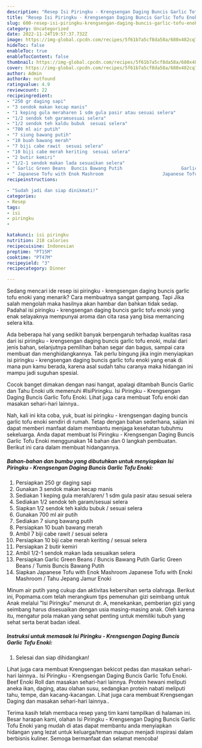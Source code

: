 ```yaml
---
description: "Resep Isi Piringku - Krengsengan Daging Buncis Garlic Tofu Enoki yang Lezat Sekali , Enak"
title: "Resep Isi Piringku - Krengsengan Daging Buncis Garlic Tofu Enoki yang Lezat Sekali , Enak"
slug: 600-resep-isi-piringku-krengsengan-daging-buncis-garlic-tofu-enoki-yang-lezat-sekali-enak
category: Uncategorized
date: 2022-11-24T19:57:37.732Z
image: https://img-global.cpcdn.com/recipes/5f61b7a5cf8da58a/680x482cq70/isi-piringku-krengsengan-daging-buncis-garlic-tofu-enoki-foto-resep-utama.jpg
hideToc: false
enableToc: true
enableTocContent: false
thumbnail: https://img-global.cpcdn.com/recipes/5f61b7a5cf8da58a/680x482cq70/isi-piringku-krengsengan-daging-buncis-garlic-tofu-enoki-foto-resep-utama.jpg
cover: https://img-global.cpcdn.com/recipes/5f61b7a5cf8da58a/680x482cq70/isi-piringku-krengsengan-daging-buncis-garlic-tofu-enoki-foto-resep-utama.jpg
author: Admin
authorAv: notfound
ratingvalue: 4.9
reviewcount: 22
recipeingredient:
- "250 gr daging sapi"
- "3 sendok makan kecap manis"
- "1 keping gula meraharen 1 sdm gula pasir atau sesuai selera"
- "1/2 sendok teh garamsesuai selera"
- "1/2 sendok teh kaldu bubuk  sesuai selera"
- "700 ml air putih"
- "7 siung bawang putih"
- "10 buah bawang merah"
- "7 biji cabe rawit  sesuai selera"
- "10 biji cabe merah keriting  sesuai selera"
- "2 butir kemiri"
- "1/2-1 sendok makan lada sesuaikan selera"
- " Garlic Green Beans  Buncis Bawang Putih                      Garlic Green Beans  Tumis Buncis Bawang Putih"
- " Japanese Tofu with Enok Mashroom                      Japanese Tofu with Enoki Mashroom  Tahu Jepang Jamur Enoki"
recipeinstructions:

- "Sudah jadi dan siap dinikmati!"
categories:
- Resep
tags:
- isi
- piringku
- 

katakunci: isi piringku  
nutrition: 218 calories
recipecuisine: Indonesian
preptime: "PT15M"
cooktime: "PT47M"
recipeyield: "3"
recipecategory: Dinner

---
```



Sedang mencari ide resep isi piringku - krengsengan daging buncis garlic tofu enoki yang menarik? Cara membuatnya sangat gampang. Tapi Jika salah mengolah maka hasilnya akan hambar dan bahkan tidak sedap. Padahal isi piringku - krengsengan daging buncis garlic tofu enoki yang enak selayaknya mempunyai aroma dan cita rasa yang bisa memancing selera kita.


Ada beberapa hal yang sedikit banyak berpengaruh terhadap kualitas rasa dari isi piringku - krengsengan daging buncis garlic tofu enoki, mulai dari jenis bahan, selanjutnya pemilihan bahan segar dan bagus, sampai cara membuat dan menghidangkannya. Tak perlu bingung jika ingin menyiapkan isi piringku - krengsengan daging buncis garlic tofu enoki yang enak di mana pun kamu berada, karena asal sudah tahu caranya maka hidangan ini mampu jadi suguhan spesial.

Cocok banget dimakan dengan nasi hangat, apalagi ditambah Buncis Garlic dan Tahu Enoki utk memenuhi #IsiPiringku. Isi Piringku - Krengsengan Daging Buncis Garlic Tofu Enoki. Lihat juga cara membuat Tofu enoki dan masakan sehari-hari lainnya..


Nah, kali ini kita coba, yuk, buat isi piringku - krengsengan daging buncis garlic tofu enoki sendiri di rumah. Tetap dengan bahan sederhana, sajian ini dapat memberi manfaat dalam membantu menjaga kesehatan tubuhmu sekeluarga. Anda dapat membuat Isi Piringku - Krengsengan Daging Buncis Garlic Tofu Enoki menggunakan 14 bahan dan 0 langkah pembuatan. Berikut ini cara dalam membuat hidangannya.

<!--inarticleads1-->

##### Bahan-bahan dan bumbu yang dibutuhkan untuk menyiapkan Isi Piringku - Krengsengan Daging Buncis Garlic Tofu Enoki:

1. Persiapkan 250 gr daging sapi
1. Gunakan 3 sendok makan kecap manis
1. Sediakan 1 keping gula merah/aren/ 1 sdm gula pasir atau sesuai selera
1. Sediakan 1/2 sendok teh garam/sesuai selera
1. Siapkan 1/2 sendok teh kaldu bubuk / sesuai selera
1. Gunakan 700 ml air putih
1. Sediakan 7 siung bawang putih
1. Persiapkan 10 buah bawang merah
1. Ambil 7 biji cabe rawit / sesuai selera
1. Persiapkan 10 biji cabe merah keriting / sesuai selera
1. Persiapkan 2 butir kemiri
1. Ambil 1/2-1 sendok makan lada sesuaikan selera
1. Persiapkan  Garlic Green Beans / Buncis Bawang Putih                      Garlic Green Beans / Tumis Buncis Bawang Putih
1. Siapkan  Japanese Tofu with Enok Mashroom                      Japanese Tofu with Enoki Mashroom / Tahu Jepang Jamur Enoki


Minum air putih yang cukup dan aktivitas kebersihan serta olahraga. Berikut ini, Popmama.com telah merangkum tips pemenuhan gizi seimbang untuk Anak melalui &#34;Isi Piringku&#34; menurut dr. A, menekankan, pemberian gizi yang seimbang harus disesuaikan dengan usia masing-masing anak. Oleh karena itu, mengatur pola makan yang sehat penting untuk memiliki tubuh yang sehat serta berat badan ideal. 

<!--inarticleads2-->

##### Instruksi untuk memasak Isi Piringku - Krengsengan Daging Buncis Garlic Tofu Enoki:


1. Selesai dan siap dihidangkan!

Lihat juga cara membuat Krengsengan bekicot pedas dan masakan sehari-hari lainnya.. Isi Piringku - Krengsengan Daging Buncis Garlic Tofu Enoki. Beef Enoki Roll dan masakan sehari-hari lainnya. Protein hewani meliputi aneka ikan, daging, atau olahan susu, sedangkan protein nabati meliputi tahu, tempe, dan kacang-kacangan. Lihat juga cara membuat Krengsengan Daging dan masakan sehari-hari lainnya.. 

Terima kasih telah membaca resep yang tim kami tampilkan di halaman ini. Besar harapan kami, olahan Isi Piringku - Krengsengan Daging Buncis Garlic Tofu Enoki yang mudah di atas dapat membantu anda menyiapkan hidangan yang lezat untuk keluarga/teman maupun menjadi inspirasi dalam berbisnis kuliner. Semoga bermanfaat dan selamat mencoba!
